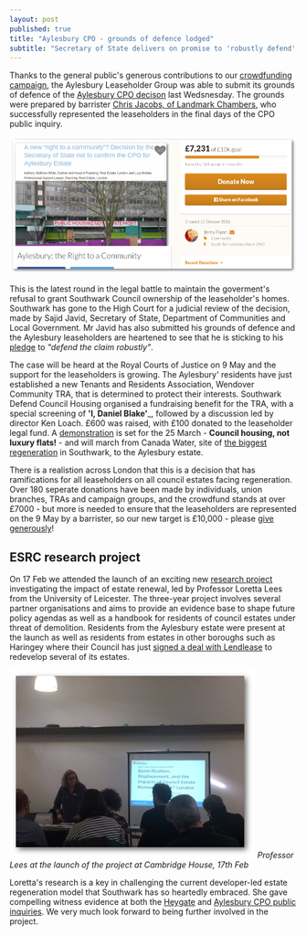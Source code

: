 ```yaml
---
layout: post
published: true
title: "Aylesbury CPO - grounds of defence lodged"
subtitle: "Secretary of State delivers on promise to 'robustly defend' his decision against Southwark's appeal"
---
```

Thanks to the general public's generous contributions to our [crowdfunding campaign](https://www.gofundme.com/aylesbury-the-right-to-a-community-2uefgf2s), the Aylesbury Leaseholder Group was able to submit its grounds of defence of the [Aylesbury CPO decison](http://35percent.org/2016-09-18-aylesbury-compulsory-purchase-order-rejected/) last Wedsnesday.  The grounds were prepared by barrister [Chris Jacobs, of Landmark Chambers](http://www.landmarkchambers.co.uk/christopher_jacobs), who successfully represented the leaseholders in the final days of the CPO public inquiry.

![](/img/gofundmemarch.png)

This is the latest round in the legal battle to maintain the goverment's refusal to grant Southwark Council ownership of the leaseholder's homes.  Southwark has gone to the High Court for a judicial review of the decision, made by Sajid Javid, Secretary of State, Department of Communities and Local Government. Mr Javid has also submitted his grounds of defence and the Aylesbury leaseholders are heartened to see that he is sticking to his [pledge](http://35percent.org/img/SoSresponsetoLbC.pdf) to _"defend the claim robustly"_.

The case will be heard at the Royal Courts of Justice on 9 May and the support for the leaseholders is growing. The Aylesbury' residents have just established a new Tenants and Residents Association, Wendover Community TRA, that is determined to protect their interests.  Southwark Defend Council Housing organised a fundraising benefit for the TRA, with a special screening of __'I, Daniel Blake'___, followed by a discussion led by director Ken Loach. £600 was raised, with £100 donated to the leaseholder legal fund. A 
[demonstration](https://gallery.mailchimp.com/cb39db56cab07dad23385b7eb/files/26eb3e2e-2b6a-47ee-adf7-54a8a9baa8cc/southwarkDCH_demo_25March2017_A6_2pp_web_4133_.pdf) is set for the 25 March  - __Council housing, not luxury flats!__ - and will march from Canada Water, site of [the biggest regeneration](http://35percent.org/canada-water/) in Southwark, to the Aylesbury estate. 

There is a realistion across London that this is a decision that has ramifications for all leaseholders on all council estates facing regeneration. Over 180 seperate donations have been made by individuals, union branches, TRAs and campaign groups, and the crowdfund stands at over £7000 - but more is needed to ensure that the leaseholders are represented on the 9 May by a barrister, so our new target is £10,000 - please [give generously](https://www.gofundme.com/aylesbury-the-right-to-a-community-2uefgf2s)!

## ESRC research project 
On 17 Feb we attended the launch of an exciting new [research project](http://gtr.rcuk.ac.uk/projects?ref=ES%2FN015053%2F1) investigating the impact of estate renewal, led by Professor Loretta Lees from the University of Leicester. The three-year project involves several partner organisations and aims to provide an evidence base to shape future policy agendas as well as a handbook for residents of council estates under threat of demolition. Residents from the Aylesbury estate were present at the launch as well as residents from estates in other boroughs such as Haringey where their Council has just [signed a deal with Lendlease](http://www.standard.co.uk/news/politics/2bn-selloff-of-haringey-council-property-will-force-out-families-and-destroy-community-a3480646.html) to redevelop several of its estates.

![](/img/lorettacambridgehouse.jpg)
*Professor Lees at the launch of the project at Cambridge House, 17th Feb*

Loretta's research is a key in challenging the current developer-led estate regeneration model that Southwark has so heartedly embraced. She gave compelling witness evidence at both the [Heygate](http://35percent.org/2013-07-18-regeneration-branded-miserable-failure-at-cpo-public-inquiry/) and [Aylesbury CPO public inquiries](http://35percent.org/2015-05-02-aylesbury-estate-compulsory-purchase-order-public-inquiry/). We very much look forward to being further involved in the project. 




